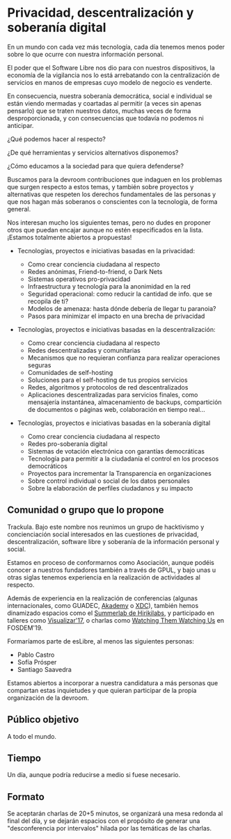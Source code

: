 # Privacidad, descentralización y soberanía digital

En un mundo con cada vez más tecnología, cada día tenemos menos poder sobre lo que ocurre con nuestra información personal.  

El poder que el Software Libre nos dio para con nuestros dispositivos, la economía de la vigilancia nos lo está arrebatando con la centralización de servicios en manos de empresas cuyo modelo de negocio es venderte.  

En consecuencia, nuestra soberanía democrática, social e individual se están viendo mermadas y coartadas al permitir (a veces sin apenas pensarlo) que se traten nuestros datos, muchas veces de forma desproporcionada, y con consecuencias que todavía no podemos ni anticipar.

¿Qué podemos hacer al respecto?

¿De qué herramientas y servicios alternativos disponemos?

¿Cómo educamos a la sociedad para que quiera defenderse?

Buscamos para la devroom contribuciones que indaguen en los problemas que surgen respecto a estos temas, y también sobre proyectos y alternativas que respeten los derechos fundamentales de las personas y que nos hagan más soberanos o conscientes con la tecnología, de forma general.

Nos interesan mucho los siguientes temas, pero no dudes en proponer otros que puedan encajar aunque no estén especificados en la lista. ¡Estamos totalmente abiertos a propuestas!

- Tecnologías, proyectos e iniciativas basadas en la privacidad:
  - Como crear conciencia ciudadana al respecto
  - Redes anónimas, Friend-to-friend, o Dark Nets
  - Sistemas operativos pro-privacidad
  - Infraestructura y tecnología para la anonimidad en la red
  - Seguridad operacional: como reducir la cantidad de info. que se recopila de ti?
  - Modelos de amenaza: hasta dónde debería de llegar tu paranoia?
  - Pasos para minimizar el impacto en una brecha de privacidad

- Tecnologías, proyectos e iniciativas basadas en la descentralización:
  - Como crear conciencia ciudadana al respecto
  - Redes descentralizadas y comunitarias
  - Mecanismos que no requieran confianza para realizar operaciones seguras
  - Comunidades de self-hosting
  - Soluciones para el self-hosting de tus propios servicios
  - Redes, algoritmos y protocolos de red descentralizados
  - Aplicaciones descentralizadas para servicios finales, como mensajería instantánea, almacenamiento de backups, compartición de documentos o páginas web, colaboración en tiempo real...
  
- Tecnologías, proyectos e iniciativas basadas en la soberanía digital
  - Como crear conciencia ciudadana al respecto
  - Redes pro-soberanía digital
  - Sistemas de votación electrónica con garantías democráticas
  - Tecnología para permitir a la ciudadanía el control en los procesos democráticos
  - Proyectos para incrementar la Transparencia en organizaciones
  - Sobre control individual o social de los datos personales
  - Sobre la elaboración de perfiles ciudadanos y su impacto



## Comunidad o grupo que lo propone

Trackula. Bajo este nombre nos reunimos un grupo de hacktivismo y concienciación social interesados en las cuestiones de privacidad, descentralización, software libre y soberanía de la información personal y social.

Estamos en proceso de conformarnos como Asociación,  aunque podéis conocer a nuestros fundadores también a través de GPUL, y bajo unas u otras siglas tenemos experiencia en la realización de actividades al respecto.

Además de experiencia en la realización de conferencias (algunas internacionales, como GUADEC, [Akademy](https://akademy.kde.org/2015) o [XDC](https://xdc2018.x.org/)), también hemos dinamizado espacios como el [Summerlab de Hirikilabs](https://www.tabakalera.eu/en/summerlab-2018-meeting-citizen-research-civic-use-of-technology), y participado en talleres como [Visualizar'17](https://www.youtube.com/watch?v=ixpbzv2pRTA), o charlas como [Watching Them Watching Us](https://www.youtube.com/watch?v=O-x4jQ2UNOw) en FOSDEM'19.

Formaríamos parte de esLibre, al menos las siguientes personas:

- Pablo Castro
- Sofía Prósper
- Santiago Saavedra

Estamos abiertos a incorporar a nuestra candidatura a más personas que compartan estas inquietudes y que quieran participar de la propia organización de la devroom.


## Público objetivo

A todo el mundo.

## Tiempo

Un día, aunque podría reducirse a medio si fuese necesario.

## Formato

Se aceptarán charlas de 20+5 minutos, se organizará una mesa redonda al final del día, y se dejarán espacios con el propósito de generar una "desconferencia por intervalos" hilada por las temáticas de las charlas.